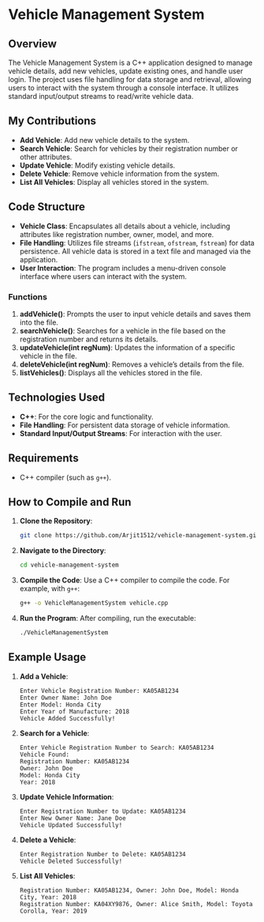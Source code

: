 # Vehicle Management System

## Overview

The Vehicle Management System is a C++ application designed to manage vehicle details, add new vehicles, update existing ones, and handle user login. The project uses file handling for data storage and retrieval, allowing users to interact with the system through a console interface. It utilizes standard input/output streams to read/write vehicle data.

## My Contributions

- **Add Vehicle**: Add new vehicle details to the system.
- **Search Vehicle**: Search for vehicles by their registration number or other attributes.
- **Update Vehicle**: Modify existing vehicle details.
- **Delete Vehicle**: Remove vehicle information from the system.
- **List All Vehicles**: Display all vehicles stored in the system.

## Code Structure

- **Vehicle Class**: Encapsulates all details about a vehicle, including attributes like registration number, owner, model, and more.
- **File Handling**: Utilizes file streams (`ifstream`, `ofstream`, `fstream`) for data persistence. All vehicle data is stored in a text file and managed via the application.
- **User Interaction**: The program includes a menu-driven console interface where users can interact with the system.

### Functions

1. **addVehicle()**: Prompts the user to input vehicle details and saves them into the file.
2. **searchVehicle()**: Searches for a vehicle in the file based on the registration number and returns its details.
3. **updateVehicle(int regNum)**: Updates the information of a specific vehicle in the file.
4. **deleteVehicle(int regNum)**: Removes a vehicle’s details from the file.
5. **listVehicles()**: Displays all the vehicles stored in the file.

## Technologies Used

- **C++**: For the core logic and functionality.
- **File Handling**: For persistent data storage of vehicle information.
- **Standard Input/Output Streams**: For interaction with the user.
  
## Requirements

- C++ compiler (such as `g++`).

## How to Compile and Run

1. **Clone the Repository**:
   ```bash
   git clone https://github.com/Arjit1512/vehicle-management-system.git
   ```
2. **Navigate to the Directory**:
   ```bash
   cd vehicle-management-system
   ```
3. **Compile the Code**:
   Use a C++ compiler to compile the code. For example, with `g++`:
   ```bash
   g++ -o VehicleManagementSystem vehicle.cpp
   ```
4. **Run the Program**:
   After compiling, run the executable:
   ```bash
   ./VehicleManagementSystem
   ```

## Example Usage

1. **Add a Vehicle**:
   ```
   Enter Vehicle Registration Number: KA05AB1234
   Enter Owner Name: John Doe
   Enter Model: Honda City
   Enter Year of Manufacture: 2018
   Vehicle Added Successfully!
   ```

2. **Search for a Vehicle**:
   ```
   Enter Vehicle Registration Number to Search: KA05AB1234
   Vehicle Found:
   Registration Number: KA05AB1234
   Owner: John Doe
   Model: Honda City
   Year: 2018
   ```

3. **Update Vehicle Information**:
   ```
   Enter Registration Number to Update: KA05AB1234
   Enter New Owner Name: Jane Doe
   Vehicle Updated Successfully!
   ```

4. **Delete a Vehicle**:
   ```
   Enter Registration Number to Delete: KA05AB1234
   Vehicle Deleted Successfully!
   ```

5. **List All Vehicles**:
   ```
   Registration Number: KA05AB1234, Owner: John Doe, Model: Honda City, Year: 2018
   Registration Number: KA04XY9876, Owner: Alice Smith, Model: Toyota Corolla, Year: 2019
   ```

